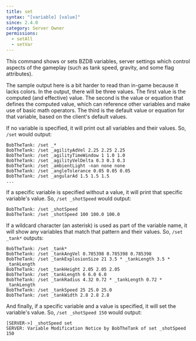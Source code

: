 ```yaml
---
title: set
syntax: "[variable] [value]"
since: 2.4.0
category: Server Owner
permissions:
  - setAll
  - setVar
---
```


This command shows or sets BZDB variables, server settings which control aspects of the gameplay (such as tank speed, gravity, and some flag attributes).

The sample output here is a bit harder to read than in-game because it lacks colors. In the output, there will be three values. The first value is the computed (and effective) value. The second is the value or equation that defines the computed value, which can reference other variables and make use of basic math operators. The third is the default value or equation for that variable, based on the client's default values.

If no variable is specified, it will print out all variables and their values. So, `/set` would output:

```
BobTheTank: /set _*
BobTheTank: /set _agilityAdVel 2.25 2.25 2.25
BobTheTank: /set _agilityTimeWindow 1 1.0 1.0
BobTheTank: /set _agilityVelDelta 0.3 0.3 0.3
BobTheTank: /set _ambientLight -nan none none
BobTheTank: /set _angleTolerance 0.05 0.05 0.05
BobTheTank: /set _angularAd 1.5 1.5 1.5
...
```

If a specific variable is specified without a value, it will print that specific variable's value. So, `/set _shotSpeed` would output:

```
BobTheTank: /set _shotSpeed
BobTheTank: /set _shotSpeed 100 100.0 100.0
```

If a wildcard character (an asterisk) is used as part of the variable name, it will show any variables that match that pattern and their values. So, `/set _tank*` outputs:

```
BobTheTank: /set _tank*
BobTheTank: /set _tankAngVel 0.785398 0.785398 0.785398
BobTheTank: /set _tankExplosionSize 21 3.5 * _tankLength 3.5 * _tankLength
BobTheTank: /set _tankHeight 2.05 2.05 2.05
BobTheTank: /set _tankLength 6 6.0 6.0
BobTheTank: /set _tankRadius 4.32 0.72 * _tankLength 0.72 * _tankLength
BobTheTank: /set _tankSpeed 25 25.0 25.0
BobTheTank: /set _tankWidth 2.8 2.8 2.8
```

And finally, if a specific variable and a value is specified, it will set the variable's value. So, `/set _shotSpeed 150` would output:

```
[SERVER->] _shotSpeed set
SERVER: Variable Modification Notice by BobTheTank of set _shotSpeed 150
```
